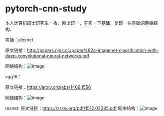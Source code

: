 # pytorch-cnn-study

本人计算机硕士研究生一枚，刚上研一，夯实一下基础，复现一些基础的网络结构。

包括：alexnet

原文链接：http://papers.nips.cc/paper/4824-imagenet-classification-with-deep-convolutional-neural-networks.pdf

网络结构：![image](https://user-images.githubusercontent.com/51198441/140594197-14677a46-3f18-4d4f-8dc2-143b7dd08de7.png)


vgg16：

原文链接：https://arxiv.org/abs/1409.1556

网络结构：![image](https://user-images.githubusercontent.com/51198441/140594250-22bd1008-0d37-44aa-a738-2cef03d2e991.png)


resnet:
原文链接：https://arxiv.org/pdf/1512.03385.pdf
网络结构：![image](https://user-images.githubusercontent.com/51198441/141037367-51109aa5-f21f-4c5b-94d7-aa7e7cce5c16.png)

